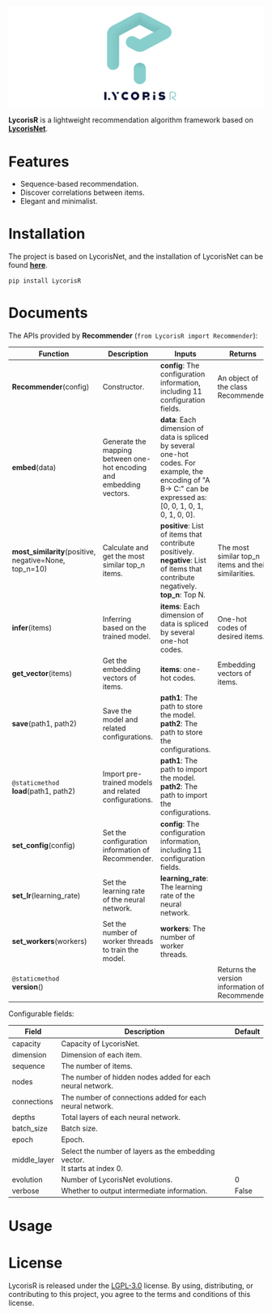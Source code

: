 ![logo](https://github.com/RootHarold/LycorisR/blob/master/logo/logo.svg)

**LycorisR** is a lightweight recommendation algorithm framework based on [**LycorisNet**](https://github.com/RootHarold/Lycoris).

# Features
* Sequence-based recommendation.
* Discover correlations between items.
* Elegant and minimalist.

# Installation
The project is based on LycorisNet, and the installation of LycorisNet can be found [**here**](https://github.com/RootHarold/Lycoris#Installation).

```
pip install LycorisR
```

# Documents
The APIs provided by **Recommender** (`from LycorisR import Recommender`):

Function | Description |  Inputs | Returns
-|-|-|-
**Recommender**(config) | Constructor. | **config**: The configuration information, including 11 configuration fields. | An object of the class Recommender.
**embed**(data) | Generate the mapping between one-hot encoding and embedding vectors. | **data**: Each dimension of data is spliced by several one-hot codes. For example, the encoding of "A B-> C:" can be expressed as: [0, 0, 1, 0, 1, 0, 1, 0, 0]. | 
**most_similarity**(positive, negative=None, top_n=10) | Calculate and get the most similar top_n items. | **positive**: List of items that contribute positively.<br/>**negative**: List of items that contribute negatively.<br/>**top_n**: Top N. | The most similar top_n items and their similarities.
**infer**(items) | Inferring based on the trained model. | **items**: Each dimension of data is spliced by several one-hot codes. | One-hot codes of desired items.
**get_vector**(items) | Get the embedding vectors of items. | **items**: one-hot codes. | Embedding vectors of items.
**save**(path1, path2) | Save the model and related configurations. | **path1**: The path to store the model.<br/> **path2**: The path to store the configurations. |
`@staticmethod`<br/>**load**(path1, path2) | Import pre-trained models and related configurations. | **path1**: The path to import the model.<br/> **path2**: The path to import the configurations. |
**set_config**(config) | Set the configuration information of Recommender. | **config**: The configuration information, including 11 configuration fields. |
**set_lr**(learning_rate) | Set the learning rate of the neural network. | **learning_rate**: The learning rate of the neural network. | 
**set_workers**(workers) | Set the number of worker threads to train the model. | **workers**: The number of worker threads. | 
`@staticmethod`<br/>**version**() |  |  | Returns the version information of Recommender.

Configurable fields:

Field | Description |Default
-|-|-
capacity | Capacity of LycorisNet. |
dimension | Dimension of each item. |
sequence | The number of items. | 
nodes | The number of hidden nodes added for each neural network. |
connections| The number of connections added for each neural network. |
depths| Total layers of each neural network. |
batch_size| Batch size. |
epoch| Epoch. |
middle_layer | Select the number of layers as the embedding vector.<br/>It starts at index 0. | 
evolution| Number of LycorisNet evolutions. | 0
verbose| Whether to output intermediate information. | False

# Usage

# License
LycorisR is released under the [LGPL-3.0](https://github.com/RootHarold/Lycoris/blob/master/LICENSE) license. By using, distributing, or contributing to this project, you agree to the terms and conditions of this license.